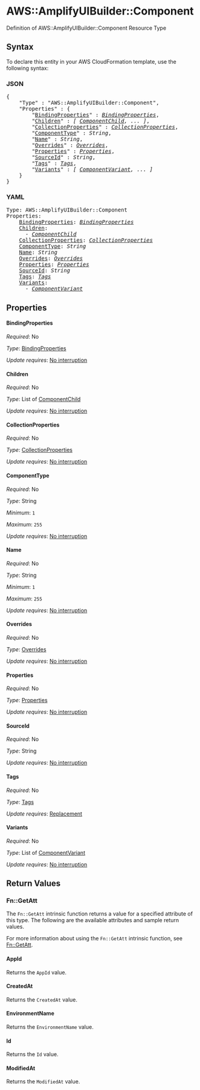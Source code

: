 # AWS::AmplifyUIBuilder::Component

Definition of AWS::AmplifyUIBuilder::Component Resource Type

## Syntax

To declare this entity in your AWS CloudFormation template, use the following syntax:

### JSON

<pre>
{
    "Type" : "AWS::AmplifyUIBuilder::Component",
    "Properties" : {
        "<a href="#bindingproperties" title="BindingProperties">BindingProperties</a>" : <i><a href="bindingproperties.md">BindingProperties</a></i>,
        "<a href="#children" title="Children">Children</a>" : <i>[ <a href="componentchild.md">ComponentChild</a>, ... ]</i>,
        "<a href="#collectionproperties" title="CollectionProperties">CollectionProperties</a>" : <i><a href="collectionproperties.md">CollectionProperties</a></i>,
        "<a href="#componenttype" title="ComponentType">ComponentType</a>" : <i>String</i>,
        "<a href="#name" title="Name">Name</a>" : <i>String</i>,
        "<a href="#overrides" title="Overrides">Overrides</a>" : <i><a href="overrides.md">Overrides</a></i>,
        "<a href="#properties" title="Properties">Properties</a>" : <i><a href="componentchild-properties.md">Properties</a></i>,
        "<a href="#sourceid" title="SourceId">SourceId</a>" : <i>String</i>,
        "<a href="#tags" title="Tags">Tags</a>" : <i><a href="tags.md">Tags</a></i>,
        "<a href="#variants" title="Variants">Variants</a>" : <i>[ <a href="componentvariant.md">ComponentVariant</a>, ... ]</i>
    }
}
</pre>

### YAML

<pre>
Type: AWS::AmplifyUIBuilder::Component
Properties:
    <a href="#bindingproperties" title="BindingProperties">BindingProperties</a>: <i><a href="bindingproperties.md">BindingProperties</a></i>
    <a href="#children" title="Children">Children</a>: <i>
      - <a href="componentchild.md">ComponentChild</a></i>
    <a href="#collectionproperties" title="CollectionProperties">CollectionProperties</a>: <i><a href="collectionproperties.md">CollectionProperties</a></i>
    <a href="#componenttype" title="ComponentType">ComponentType</a>: <i>String</i>
    <a href="#name" title="Name">Name</a>: <i>String</i>
    <a href="#overrides" title="Overrides">Overrides</a>: <i><a href="overrides.md">Overrides</a></i>
    <a href="#properties" title="Properties">Properties</a>: <i><a href="componentchild-properties.md">Properties</a></i>
    <a href="#sourceid" title="SourceId">SourceId</a>: <i>String</i>
    <a href="#tags" title="Tags">Tags</a>: <i><a href="tags.md">Tags</a></i>
    <a href="#variants" title="Variants">Variants</a>: <i>
      - <a href="componentvariant.md">ComponentVariant</a></i>
</pre>

## Properties

#### BindingProperties

_Required_: No

_Type_: <a href="bindingproperties.md">BindingProperties</a>

_Update requires_: [No interruption](https://docs.aws.amazon.com/AWSCloudFormation/latest/UserGuide/using-cfn-updating-stacks-update-behaviors.html#update-no-interrupt)

#### Children

_Required_: No

_Type_: List of <a href="componentchild.md">ComponentChild</a>

_Update requires_: [No interruption](https://docs.aws.amazon.com/AWSCloudFormation/latest/UserGuide/using-cfn-updating-stacks-update-behaviors.html#update-no-interrupt)

#### CollectionProperties

_Required_: No

_Type_: <a href="collectionproperties.md">CollectionProperties</a>

_Update requires_: [No interruption](https://docs.aws.amazon.com/AWSCloudFormation/latest/UserGuide/using-cfn-updating-stacks-update-behaviors.html#update-no-interrupt)

#### ComponentType

_Required_: No

_Type_: String

_Minimum_: <code>1</code>

_Maximum_: <code>255</code>

_Update requires_: [No interruption](https://docs.aws.amazon.com/AWSCloudFormation/latest/UserGuide/using-cfn-updating-stacks-update-behaviors.html#update-no-interrupt)

#### Name

_Required_: No

_Type_: String

_Minimum_: <code>1</code>

_Maximum_: <code>255</code>

_Update requires_: [No interruption](https://docs.aws.amazon.com/AWSCloudFormation/latest/UserGuide/using-cfn-updating-stacks-update-behaviors.html#update-no-interrupt)

#### Overrides

_Required_: No

_Type_: <a href="overrides.md">Overrides</a>

_Update requires_: [No interruption](https://docs.aws.amazon.com/AWSCloudFormation/latest/UserGuide/using-cfn-updating-stacks-update-behaviors.html#update-no-interrupt)

#### Properties

_Required_: No

_Type_: <a href="componentchild-properties.md">Properties</a>

_Update requires_: [No interruption](https://docs.aws.amazon.com/AWSCloudFormation/latest/UserGuide/using-cfn-updating-stacks-update-behaviors.html#update-no-interrupt)

#### SourceId

_Required_: No

_Type_: String

_Update requires_: [No interruption](https://docs.aws.amazon.com/AWSCloudFormation/latest/UserGuide/using-cfn-updating-stacks-update-behaviors.html#update-no-interrupt)

#### Tags

_Required_: No

_Type_: <a href="tags.md">Tags</a>

_Update requires_: [Replacement](https://docs.aws.amazon.com/AWSCloudFormation/latest/UserGuide/using-cfn-updating-stacks-update-behaviors.html#update-replacement)

#### Variants

_Required_: No

_Type_: List of <a href="componentvariant.md">ComponentVariant</a>

_Update requires_: [No interruption](https://docs.aws.amazon.com/AWSCloudFormation/latest/UserGuide/using-cfn-updating-stacks-update-behaviors.html#update-no-interrupt)

## Return Values

### Fn::GetAtt

The `Fn::GetAtt` intrinsic function returns a value for a specified attribute of this type. The following are the available attributes and sample return values.

For more information about using the `Fn::GetAtt` intrinsic function, see [Fn::GetAtt](https://docs.aws.amazon.com/AWSCloudFormation/latest/UserGuide/intrinsic-function-reference-getatt.html).

#### AppId

Returns the <code>AppId</code> value.

#### CreatedAt

Returns the <code>CreatedAt</code> value.

#### EnvironmentName

Returns the <code>EnvironmentName</code> value.

#### Id

Returns the <code>Id</code> value.

#### ModifiedAt

Returns the <code>ModifiedAt</code> value.

